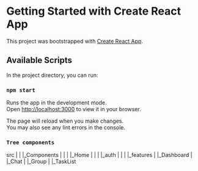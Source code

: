 # Getting Started with Create React App

This project was bootstrapped with [Create React App](https://github.com/facebook/create-react-app).

## Available Scripts

In the project directory, you can run:

### `npm start`

Runs the app in the development mode.\
Open [http://localhost:3000](http://localhost:3000) to view it in your browser.

The page will reload when you make changes.\
You may also see any lint errors in the console.

### `Tree components`
src
|
|
|_Components
|           |
|           |_Home
|           |
|           |_auth 
|
|
|
|_features
          |
          |_Dashboard
          |
          |_Chat
          |
          |_Group
          |
          |_TaskList

            
        
